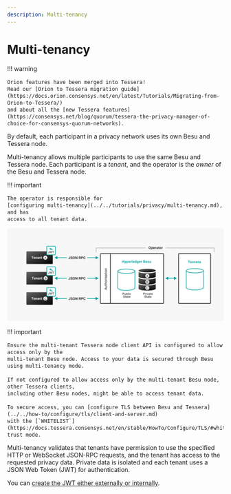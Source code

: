 ```yaml
---
description: Multi-tenancy
---
```


# Multi-tenancy

!!! warning

    Orion features have been merged into Tessera!
    Read our [Orion to Tessera migration guide](https://docs.orion.consensys.net/en/latest/Tutorials/Migrating-from-Orion-to-Tessera/)
    and about all the [new Tessera features](https://consensys.net/blog/quorum/tessera-the-privacy-manager-of-choice-for-consensys-quorum-networks).

By default, each participant in a privacy network uses its own Besu and Tessera node.

Multi-tenancy allows multiple participants to use the same Besu and Tessera node. Each participant
is a _tenant_, and the operator is the _owner_ of the Besu and Tessera node.

!!! important

    The operator is responsible for
    [configuring multi-tenancy](../../tutorials/privacy/multi-tenancy.md), and has
    access to all tenant data.

![Multi-tenancy](../../../images/Multi-tenancy.png)

!!! important

    Ensure the multi-tenant Tessera node client API is configured to allow access only by the
    multi-tenant Besu node. Access to your data is secured through Besu using multi-tenancy mode.

    If not configured to allow access only by the multi-tenant Besu node, other Tessera clients,
    including other Besu nodes, might be able to access tenant data.

    To secure access, you can [configure TLS between Besu and Tessera](../../how-to/configure/tls/client-and-server.md)
    with the [`WHITELIST`](https://docs.tessera.consensys.net/en/stable/HowTo/Configure/TLS/#whitelist)
    trust mode.

Multi-tenancy validates that tenants have permission to use the specified HTTP or WebSocket
JSON-RPC requests, and the tenant has access to the requested privacy data.
Private data is isolated and each tenant uses a JSON Web Token (JWT) for authentication.

You can
[create the JWT either externally or internally](../../how-to/use-besu-api/authenticate.md).
